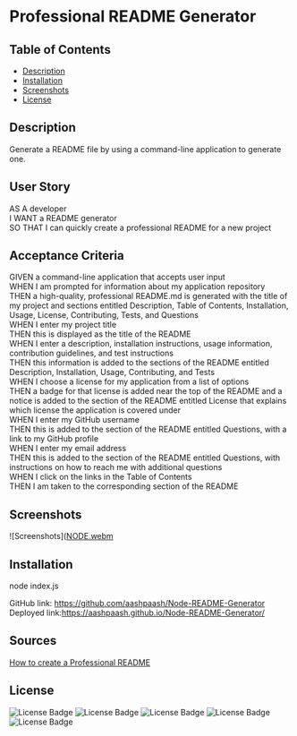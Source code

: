 # Professional README Generator
## Table of Contents
- [Description](#Description)
- [Installation](#Installation)
- [Screenshots](#Screenshots)
- [License](#License)

## Description

Generate a README file by using a command-line application to generate one.

## User Story

AS A developer<br>
I WANT a README generator<br>
SO THAT I can quickly create a professional README for a new project<br>


## Acceptance Criteria

GIVEN a command-line application that accepts user input <br>
WHEN I am prompted for information about my application repository <br>
THEN a high-quality, professional README.md is generated with the title of my project and sections entitled Description, Table of Contents, Installation, Usage, License, Contributing, Tests, and Questions<br>
WHEN I enter my project title<br>
THEN this is displayed as the title of the README<br>
WHEN I enter a description, installation instructions, usage information, contribution guidelines, and test instructions<br>
THEN this information is added to the sections of the README entitled Description, Installation, Usage, Contributing, and Tests<br>
WHEN I choose a license for my application from a list of options<br>
THEN a badge for that license is added near the top of the README and a notice is added to the section of the README entitled License that explains which license the application is covered under<br>
WHEN I enter my GitHub username<br>
THEN this is added to the section of the README entitled Questions, with a link to my GitHub profile<br>
WHEN I enter my email address<br>
THEN this is added to the section of the README entitled Questions, with instructions on how to reach me with additional questions<br>
WHEN I click on the links in the Table of Contents<br>
THEN I am taken to the corresponding section of the README<br>

## Screenshots
![Screenshots]([NODE.webm](https://user-images.githubusercontent.com/115119317/236399460-6b83ec8e-59b9-4115-a641-d027ad725e36.webm)


## Installation
node index.js

GitHub link: https://github.com/aashpaash/Node-README-Generator<br>
Deployed link:https://aashpaash.github.io/Node-README-Generator/<br>

## Sources
[How to create a Professional README](https://coding-boot-camp.github.io/full-stack/github/professional-readme-guide)

## License
![License Badge](https://img.shields.io/badge/HTML-HTML-yellow)
![License Badge](https://img.shields.io/badge/JavaScript-JS-purple)
![License Badge](https://img.shields.io/badge/jQuery-jQ-blue)
![License Badge](https://img.shields.io/badge/Nodejs-Node-pink)
![License Badge](https://img.shields.io/badge/Inquirer-Inquirer-white)
